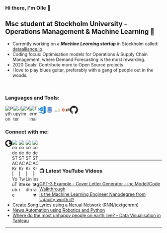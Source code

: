 ### Hi there, I'm Olle  👋

## Msc student at Stockholm University - Operations Management & Machine Learning 🧬
-  Currently working on a ***Machine Learning startup*** in Stockholm called: [dataalliance.io][website].
-  Coding focus: Optimisation models for Operations & Supply Chain Management, where Demand Forecasting is the most rewarding. 
-  2020 Goals: Contribute more to Open Source projects
-  I love to play blues guitar, preferably with a gang of people out in the woods. 

<br />

### Languages and Tools:

<img align="left" alt="Python" width="26px" src="https://upload.wikimedia.org/wikipedia/commons/thumb/c/c3/Python-logo-notext.svg/600px-Python-logo-notext.svg.png" />
<img align="left" alt="Jupyter" width="26px" src="https://upload.wikimedia.org/wikipedia/commons/thumb/3/38/Jupyter_logo.svg/1200px-Jupyter_logo.svg.png" />
<img align="left" alt="Vim" width="26px" src="https://upload.wikimedia.org/wikipedia/commons/thumb/9/9f/Vimlogo.svg/1200px-Vimlogo.svg.png" />
<img align="left" alt="Terminal" width="26px" src="https://e7.pngegg.com/pngimages/1008/422/png-clipart-round-greater-than-and-minus-illustratuion-brand-logo-circle-terminal-logo-linux.png" />
<img align="left" alt="Visual Studio Code" width="26px" src="https://raw.githubusercontent.com/github/explore/80688e429a7d4ef2fca1e82350fe8e3517d3494d/topics/visual-studio-code/visual-studio-code.png" />
<img align="left" alt="SQL" width="26px" src="https://raw.githubusercontent.com/github/explore/80688e429a7d4ef2fca1e82350fe8e3517d3494d/topics/sql/sql.png" />
<img align="left" alt="MySQL" width="26px" src="https://raw.githubusercontent.com/github/explore/80688e429a7d4ef2fca1e82350fe8e3517d3494d/topics/mysql/mysql.png" />
<img align="left" alt="Git" width="26px" src="https://raw.githubusercontent.com/github/explore/80688e429a7d4ef2fca1e82350fe8e3517d3494d/topics/git/git.png" />
<img align="left" alt="GitHub" width="26px" src="https://raw.githubusercontent.com/github/explore/78df643247d429f6cc873026c0622819ad797942/topics/github/github.png" />

<br />
<br />
<br />

### Connect with me:

[<img align="left" alt="dataalliance.io" width="22px" src="https://raw.githubusercontent.com/iconic/open-iconic/master/svg/globe.svg" />][website]
[<img align="left" alt="codeSTACKr | YouTube" width="22px" src="https://cdn.jsdelivr.net/npm/simple-icons@v3/icons/youtube.svg" />][youtube]
[<img align="left" alt="codeSTACKr | Twitter" width="22px" src="https://cdn.jsdelivr.net/npm/simple-icons@v3/icons/twitter.svg" />][twitter]
[<img align="left" alt="codeSTACKr | LinkedIn" width="22px" src="https://cdn.jsdelivr.net/npm/simple-icons@v3/icons/linkedin.svg" />][linkedin]
[<img align="left" alt="codeSTACKr | Instagram" width="22px" src="https://cdn.jsdelivr.net/npm/simple-icons@v3/icons/instagram.svg" />][instagram]

<br />
<br />
<br />

---

### 📺 Latest YouTube Videos
<!-- YOUTUBE:START -->
- [GPT-3 Example - Cover Letter Generator - inc Model/Code Walkthrough](https://www.youtube.com/watch?v=BmGgd7IXaCQ)
- [Is the Machine Learning Engineer Nanodegree from Udacity worth it?](https://www.youtube.com/watch?v=PH4cGOIYLHk)
- [Create Song Lyrics using a Nerual Network (RNN/textgenrnn)](https://www.youtube.com/watch?v=kAAg27SQme4)
- [News Automation using Robotics and Python](https://www.youtube.com/watch?v=3uDtw1HpFV8)
- [Where do the most unhappy people on earth live? - Data Visualisation in Tableau](https://www.youtube.com/watch?v=DDMkBXxOHHs)
<!-- YOUTUBE:END -->

---

<br />

[website]: https://www.linkedin.com/company/dataalliance-io
[twitter]: https://twitter.com/codeSTACKr
[youtube]: https://youtube.com/https://www.youtube.com/user/GreenGh6/videos
[instagram]: https://www.instagram.com/olleggreen
[linkedin]: https://www.linkedin.com/in/ollegreen/
[spotifyplaylist]: https://open.spotify.com/playlist/4EV85hewyLVzYsvJhBQWAA?si=zIR1YGDxRiiL6dgjM6tDhQ
